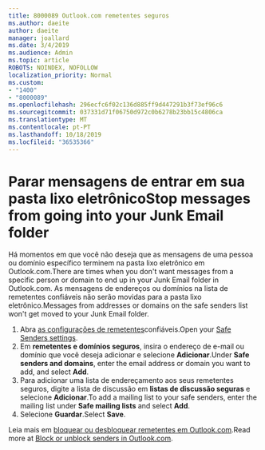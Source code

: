 ```yaml
---
title: 8000089 Outlook.com remetentes seguros
ms.author: daeite
author: daeite
manager: joallard
ms.date: 3/4/2019
ms.audience: Admin
ms.topic: article
ROBOTS: NOINDEX, NOFOLLOW
localization_priority: Normal
ms.custom:
- "1400"
- "8000089"
ms.openlocfilehash: 296ecfc6f02c136d885ff9d447291b3f73ef96c6
ms.sourcegitcommit: 037331d71f06750d972c0b6278b23bb15c4806ca
ms.translationtype: MT
ms.contentlocale: pt-PT
ms.lasthandoff: 10/18/2019
ms.locfileid: "36535366"
---
```

# <a name="stop-messages-from-going-into-your-junk-email-folder"></a><span data-ttu-id="ab6f7-102">Parar mensagens de entrar em sua pasta lixo eletrônico</span><span class="sxs-lookup"><span data-stu-id="ab6f7-102">Stop messages from going into your Junk Email folder</span></span>

<span data-ttu-id="ab6f7-103">Há momentos em que você não deseja que as mensagens de uma pessoa ou domínio específico terminem na pasta lixo eletrônico em Outlook.com.</span><span class="sxs-lookup"><span data-stu-id="ab6f7-103">There are times when you don't want messages from a specific person or domain to end up in your Junk Email folder in Outlook.com.</span></span> <span data-ttu-id="ab6f7-104">As mensagens de endereços ou domínios na lista de remetentes confiáveis não serão movidas para a pasta lixo eletrônico.</span><span class="sxs-lookup"><span data-stu-id="ab6f7-104">Messages from addresses or domains on the safe senders list won't get moved to your Junk Email folder.</span></span>

1. <span data-ttu-id="ab6f7-105">Abra [as configurações de remetentes](https://go.microsoft.com/fwlink/?linkid=2035804)confiáveis.</span><span class="sxs-lookup"><span data-stu-id="ab6f7-105">Open your [Safe Senders settings](https://go.microsoft.com/fwlink/?linkid=2035804).</span></span>
2. <span data-ttu-id="ab6f7-106">Em **remetentes e domínios seguros**, insira o endereço de e-mail ou domínio que você deseja adicionar e selecione **Adicionar**.</span><span class="sxs-lookup"><span data-stu-id="ab6f7-106">Under **Safe senders and domains**, enter the email address or domain you want to add, and select **Add**.</span></span>
3. <span data-ttu-id="ab6f7-107">Para adicionar uma lista de endereçamento aos seus remetentes seguros, digite a lista de discussão em **listas de discussão seguras** e selecione **Adicionar**.</span><span class="sxs-lookup"><span data-stu-id="ab6f7-107">To add a mailing list to your safe senders, enter the mailing list under **Safe mailing lists** and select **Add**.</span></span>
4. <span data-ttu-id="ab6f7-108">Selecione **Guardar**.</span><span class="sxs-lookup"><span data-stu-id="ab6f7-108">Select **Save**.</span></span>

<span data-ttu-id="ab6f7-109">Leia mais em [bloquear ou desbloquear remetentes em Outlook.com](https://support.office.com/article/afba1c94-77bb-4f50-8b85-057cf52f4d5e?wt.mc_id=Office_Outlook_com_Alchemy).</span><span class="sxs-lookup"><span data-stu-id="ab6f7-109">Read more at [Block or unblock senders in Outlook.com](https://support.office.com/article/afba1c94-77bb-4f50-8b85-057cf52f4d5e?wt.mc_id=Office_Outlook_com_Alchemy).</span></span>